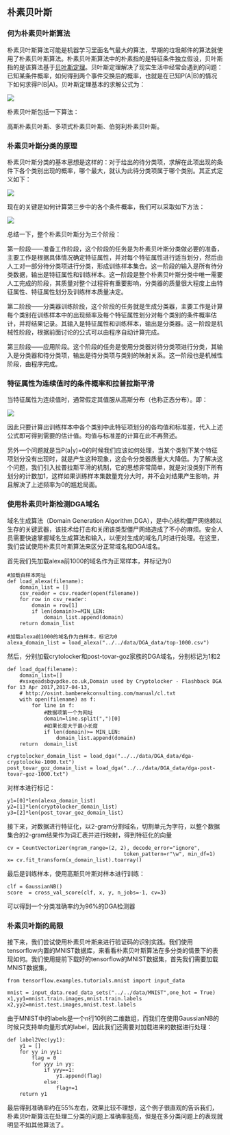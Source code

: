 ## 朴素贝叶斯 ##
### 何为朴素贝叶斯算法 ###
朴素贝叶斯算法可能是机器学习里面名气最大的算法，早期的垃圾邮件的算法就使用了朴素贝叶斯算法。朴素贝叶斯算法中的朴素指的是特征条件独立假设，贝叶斯指的是该算法基于[贝叶斯定理](https://en.wikipedia.org/wiki/Bayes%27_theorem)。贝叶斯定理解决了现实生活中经常会遇到的问题：已知某条件概率，如何得到两个事件交换后的概率，也就是在已知P(A|B)的情况下如何求得P(B|A)。贝叶斯定理基本的求解公式为：

![](https://i.imgur.com/KML1zeH.png)

朴素贝叶斯包括一下算法：

高斯朴素贝叶斯、多项式朴素贝叶斯、伯努利朴素贝叶斯。

### 朴素贝叶斯分类的原理 ###
朴素贝叶斯分类的基本思想是这样的：对于给出的待分类项，求解在此项出现的条件下各个类别出现的概率，哪个最大，就认为此待分类项属于哪个类别。其正式定义如下：

![](https://i.imgur.com/MIsi6Zn.png)

现在的关键是如何计算第三步中的各个条件概率，我们可以采取如下方法：

![](https://i.imgur.com/beywAEe.png)

总结一下，整个朴素贝叶斯分为三个阶段：

第一阶段——准备工作阶段，这个阶段的任务是为朴素贝叶斯分类做必要的准备，主要工作是根据具体情况确定特征属性，并对每个特征属性进行适当划分，然后由人工对一部分待分类项进行分类，形成训练样本集合。这一阶段的输入是所有待分类数据，输出是特征属性和训练样本。这一阶段是整个朴素贝叶斯分类中唯一需要人工完成的阶段，其质量对整个过程将有重要影响，分类器的质量很大程度上由特征属性、特征属性划分及训练样本质量决定。

第二阶段——分类器训练阶段，这个阶段的任务就是生成分类器，主要工作是计算每个类别在训练样本中的出现频率及每个特征属性划分对每个类别的条件概率估计，并将结果记录。其输入是特征属性和训练样本，输出是分类器。这一阶段是机械性阶段，根据前面讨论的公式可以由程序自动计算完成。

第三阶段——应用阶段。这个阶段的任务是使用分类器对待分类项进行分类，其输入是分类器和待分类项，输出是待分类项与类别的映射关系。这一阶段也是机械性阶段，由程序完成。

### 特征属性为连续值时的条件概率和拉普拉斯平滑 ###

当特征属性为连续值时，通常假定其值服从高斯分布（也称正态分布）。即：

![](https://i.imgur.com/nCeN9gi.png)

因此只要计算出训练样本中各个类别中此特征项划分的各均值和标准差，代入上述公式即可得到需要的估计值。均值与标准差的计算在此不再赘述。

另外一个问题就是当P(a|y)=0的时候我们应该如何处理，当某个类别下某个特征项划分没有出现时，就是产生这种现象，这会令分类器质量大大降低。为了解决这个问题，我们引入拉普拉斯平滑的机制，它的思想非常简单，就是对没类别下所有划分的计数加1，这样如果训练样本集数量充分大时，并不会对结果产生影响，并且解决了上述频率为0的尴尬局面。

### 使用朴素贝叶斯检测DGA域名 ###

域名生成算法（Domain Generation Algorithm,DGA），是中心结构僵尸网络赖以生存的关键武器，该技术给打击和关闭该类型僵尸网络造成了不小的麻烦。安全人员需要快速掌握域名生成算法和输入，以便对生成的域名几时进行处理。在这里，我们尝试使用朴素贝叶斯算法来区分正常域名和DGA域名。

首先我们先加载alexa前1000的域名作为正常样本，并标记为0

	#加载白样本网址
	def load_alexa(filename):
    	domain_list = []
    	csv_reader = csv.reader(open(filename))
    	for row in csv_reader:
    	    domain = row[1]
    	    if len(domain)>=MIN_LEN:
    	        domain_list.append(domain)
    	return domain_list

	#加载alexa前1000的域名作为白样本，标记为0
    alexa_domain_list = load_alexa("../../data/DGA_data/top-1000.csv")

然后，分别加载crytolocker和post-tovar-goz家族的DGA域名，分别标记为1和2

	def load_dga(filename):
    	domain_list=[]
    	#xsxqeadsbgvpdke.co.uk,Domain used by Cryptolocker - Flashback DGA for 13 Apr 2017,2017-04-13,
    	# http://osint.bambenekconsulting.com/manual/cl.txt
    	with open(filename) as f:
    	    for line in f:
    	        #数据项第一个为网址
    	        domain=line.split(",")[0]
    	        #如果长度大于最小长度
    	        if len(domain)>= MIN_LEN:
    	            domain_list.append(domain)
    	return  domain_list

	cryptolocker_domain_list = load_dga("../../data/DGA_data/dga-cryptolocke-1000.txt")
    post_tovar_goz_domain_list = load_dga("../../data/DGA_data/dga-post-tovar-goz-1000.txt")

对样本进行标记：

	y1=[0]*len(alexa_domain_list)
    y2=[1]*len(cryptolocker_domain_list)
    y3=[2]*len(post_tovar_goz_domain_list)

接下来，对数据进行特征化，以2-gram分割域名，切割单元为字符，以整个数据集合的2-gram结果作为词汇表并进行映射，得到特征化的向量

	cv = CountVectorizer(ngram_range=(2, 2), decode_error="ignore",
                                          token_pattern=r"\w", min_df=1)
    x= cv.fit_transform(x_domain_list).toarray()

最后是训练样本，使用高斯贝叶斯对样本进行训练：

	clf = GaussianNB()
    score  = cross_val_score(clf, x, y, n_jobs=-1, cv=3)

可以得到一个分类准确率约为96%的DGA检测器

### 朴素贝叶斯的局限 ###

接下来，我们尝试使用朴素贝叶斯来进行验证码的识别实践。我们使用tensorflow内置的MNIST数据库，来看看朴素贝叶斯算法在多分类的情景下的表现如何。我们使用提前下载好的tensorflow的MNIST数据集，首先我们需要加载MNIST数据集，

	from tensorflow.examples.tutorials.mnist import input_data
	
	mnist = input_data.read_data_sets("../../data/MNIST",one_hot = True)
    x1,yy1=mnist.train.images,mnist.train.labels
    x2,yy2=mnist.test.images,mnist.test.labels

由于MNIST中的labels是一个n行10列的二维数组，而我们在使用GaussianNB的时候只支持单向量形式的label，因此我们还需要对加载进来的数据进行处理：

	def label2Vec(yy1):
    	y1 = []
    	for yy in yy1:
        	flag = 0
        	for yyy in yy:
           		if yyy==1:
                	y1.append(flag)
            	else:
                	flag+=1
    	return y1

最后得到准确率约在55%左右，效果比较不理想，这个例子很直观的告诉我们，朴素贝叶斯算法在处理二分类的问题上准确率挺高，但是在多分类问题上的表现就明显不如其他算法了。

